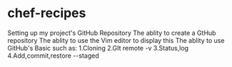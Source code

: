 # chef-recipes
Setting up my project's GitHub Repository
  The ablity to create a GtHub repository 
  The ablity to use the Vim editor to display this
  The ablity to use GitHub's Basic such as:
  1.Cloning
  2.GIt remote -v
  3.Status,log
  4.Add,commit,restore --staged <file>
